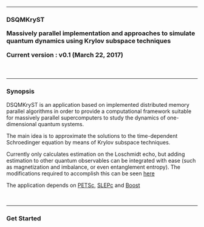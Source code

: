 <hr>
<h3>DSQMKryST

Massively parallel implementation and approaches to simulate quantum dynamics using Krylov subspace techniques

Current version    : v0.1 (March 22, 2017)

<br><hr>
<h3>Synopsis</h3>

DSQMKryST is an application based on implemented distributed memory parallel algorithms in order to provide a computational framework suitable 
for massively parallel supercomputers to study the dynamics of one-dimensional quantum systems.

The main idea is to approximate the solutions to the time-dependent Schroedinger equation by means of Krylov subspace techniques. 

Currently only calculates estimation on the Loschmidt echo, but adding estimation to other quantum observables 
can be integrated with ease (such as magnetization and imbalance, or even entanglement entropy). The modifications required to
accomplish this can be seen [here](https://github.com/mbrenesn/LGT/tree/master)

The application depends on [PETSc](https://www.mcs.anl.gov/petsc/), [SLEPc](http://slepc.upv.es) and [Boost](http://www.boost.org)

<br><hr>
<h3>Get Started</h3>
